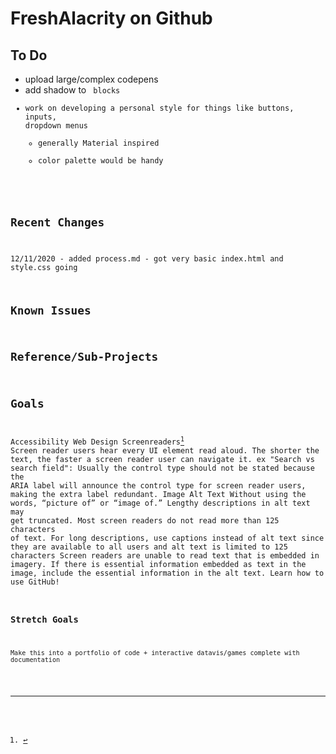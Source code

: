 # FreshAlacrity on Github

## To Do
   - upload large/complex codepens
   - add shadow to <code> blocks
   - work on developing a personal style for things like buttons, inputs, dropdown menus
     - generally Material inspired
     - color palette would be handy
## Recent Changes
  12/11/2020
    - added process.md
    - got very basic index.html and style.css going
## Known Issues
## Reference/Sub-Projects
  [^1]: [](https://material.io/design/usability/accessibility.html)
## Goals
  Accessibility
    Web Design
      Screenreaders[^1]
        Screen reader users hear every UI element read aloud. The shorter the text, the faster a screen reader user can navigate it.
        ex "Search vs search field": Usually the control type should not be stated because the ARIA label will announce the control type for screen reader users, making the extra label redundant.
        Image Alt Text
          Without using the words, “picture of” or “image of.”
          Lengthy descriptions in alt text may get truncated. Most screen readers do not read more than 125 characters of text.
          For long descriptions, use captions instead of alt text since they are available to all users and alt text is limited to 125 characters
          Screen readers are unable to read text that is embedded in imagery. If there is essential information embedded as text in the image, include the essential information in the alt text.
  Learn how to use GitHub!
  ### Stretch Goals
    Make this into a portfolio of code + interactive datavis/games complete with documentation
